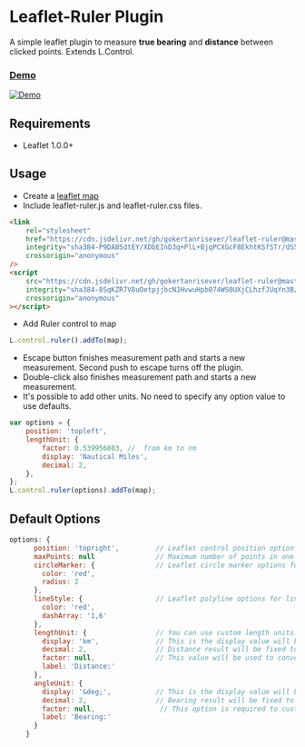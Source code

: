 # Leaflet-Ruler Plugin

A simple leaflet plugin to measure **true bearing** and **distance** between clicked points. Extends L.Control.

### [Demo](http://gokertanrisever.github.io/leaflet-ruler)

[![Demo](https://raw.githubusercontent.com/gokertanrisever/leaflet-ruler/master/examples/leaflet-ruler-demo.png)](http://gokertanrisever.github.io/leaflet-ruler)

## Requirements

-   Leaflet 1.0.0+

## Usage

-   Create a [leaflet map](http://leafletjs.com/examples/quick-start/)
-   Include leaflet-ruler.js and leaflet-ruler.css files.

```html
<link
    rel="stylesheet"
    href="https://cdn.jsdelivr.net/gh/gokertanrisever/leaflet-ruler@master/src/leaflet-ruler.css"
    integrity="sha384-P9DABSdtEY/XDbEInD3q+PlL+BjqPCXGcF8EkhtKSfSTr/dS5PBKa9+/PMkW2xsY"
    crossorigin="anonymous"
/>
<script
    src="https://cdn.jsdelivr.net/gh/gokertanrisever/leaflet-ruler@master/src/leaflet-ruler.js"
    integrity="sha384-8SqKZR7V8uOetpjjbcNJHvwuHpb074WS0UXjCLhzfJUqYn3B/uWx1WVv5mwRp1mV"
    crossorigin="anonymous"
></script>
```

-   Add Ruler control to map

```js
L.control.ruler().addTo(map);
```

-   Escape button finishes measurement path and starts a new measurement. Second push to escape turns off the plugin.
-   Double-click also finishes measurement path and starts a new measurement.
-   It's possible to add other units. No need to specify any option value to use defaults.

```js
var options = {
    position: 'topleft',
    lengthUnit: {
        factor: 0.539956803, //  from km to nm
        display: 'Nautical Miles',
        decimal: 2,
    },
};
L.control.ruler(options).addTo(map);
```

## Default Options

```js
options: {
      position: 'topright',         // Leaflet control position option
      maxPoints: null               // Maximum number of points in one line
      circleMarker: {               // Leaflet circle marker options for points used in this plugin
        color: 'red',
        radius: 2
      },
      lineStyle: {                  // Leaflet polyline options for lines used in this plugin
        color: 'red',
        dashArray: '1,6'
      },
      lengthUnit: {                 // You can use custom length units. Default unit is kilometers.
        display: 'km',              // This is the display value will be shown on the screen. Example: 'meters'
        decimal: 2,                 // Distance result will be fixed to this value.
        factor: null,               // This value will be used to convert from kilometers. Example: 1000 (from kilometers to meters)
        label: 'Distance:'
      },
      angleUnit: {
        display: '&deg;',           // This is the display value will be shown on the screen. Example: 'Gradian'
        decimal: 2,                 // Bearing result will be fixed to this value.
        factor: null,                // This option is required to customize angle unit. Specify solid angle value for angle unit. Example: 400 (for gradian).
        label: 'Bearing:'
      }
    }
```

